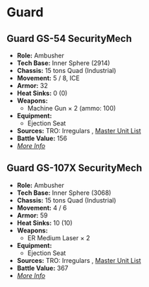 # Guard 

## Guard GS-54 SecurityMech 

- **Role:** Ambusher 
- **Tech Base:** Inner Sphere (2914) 
- **Chassis:** 15 tons Quad (Industrial) 
- **Movement:** 5 / 8, ICE 
- **Armor:** 32 
- **Heat Sinks:** 0 (0) 
- **Weapons:** 
  - Machine Gun × 2 (ammo: 100) 
- **Equipment:** 
  - Ejection Seat 
- **Sources:** TRO: Irregulars , [Master Unit List](http://masterunitlist.info/Unit/Details/4253) 
- **Battle Value:** 156 
- [*More Info*](guard/guard_gs-54_securitymech.md) 

## Guard GS-107X SecurityMech 

- **Role:** Ambusher 
- **Tech Base:** Inner Sphere (3068) 
- **Chassis:** 15 tons Quad (Industrial) 
- **Movement:** 4 / 6 
- **Armor:** 59 
- **Heat Sinks:** 10 (10) 
- **Weapons:** 
  - ER Medium Laser × 2 
- **Equipment:** 
  - Ejection Seat 
- **Sources:** TRO: Irregulars , [Master Unit List](http://masterunitlist.info/Unit/Details/7823) 
- **Battle Value:** 367 
- [*More Info*](guard/guard_gs-107x_securitymech.md) 


